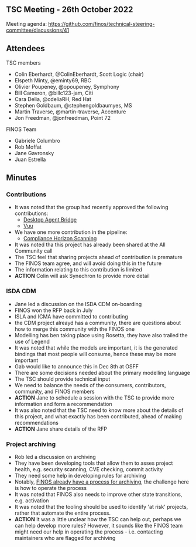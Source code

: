 ## TSC Meeting - 26th October 2022

Meeting agenda: https://github.com/finos/technical-steering-committee/discussions/41

## Attendees

TSC members
 - Colin Eberhardt, @ColinEberhardt, Scott Logic (chair)
 - Elspeth Minty, @eminty69, RBC
 - Olivier Poupeney, @opoupeney, Symphony
 - Bill Cameron, @billc123-jam, Citi
 - Cara Delia, @cdeliaRH, Red Hat
 - Stephen Goldbaum, @stephengoldbaumyes, MS
 - Martin Traverse, @martin-traverse, Accenture
 - Jon Freedman, @jonfreedman, Point 72
 
FINOS Team
 - Gabriele Columbro
 - Rob Moffat
 - Jane Gavronsky
 - Juan Estrella

## Minutes

### Contributions

 - It was noted that the group had recently approved the following contributions:
   - [Desktop Agent Bridge](https://github.com/finos/community/issues/204)
   - [Vuu](https://github.com/finos/community/issues/206)
 - We have one more contribution in the pipeline:
   - [Compliance Horizon Scanning](https://github.com/finos/community/issues/195)
 - It was noted tha this project has already been shared at the All Community call
 - The TSC feel that sharing projects ahead of contribution is premature
 - The FINOS team agree, and will avoid doing this in the future
 - The information relating to this contribution is limited
 - **ACTION** Colin will ask Synechron to provide more detail

### ISDA CDM 

 - Jane led a discussion on the ISDA CDM on-boarding
 - FINOS won the RFP back in July
 - ISLA and ICMA have committed to contributing
 - the CDM project alreayd has a community, there are questions about how to merge this community with the FINOS one
 - Modelling has ben taking place using Rosetta, they have also trailed the use of Legend
 - It was noted that while the models are important, it is the generated bindings that most people will consume, hence these may be more important
 - Gab would like to announce this in Dec 8th at OSFF
 - There are some decisions needed about the primary modelling language
 - The TSC should provide technical input
 - We need to balance the needs of the consumers, contributors, community, and FINOS members
 - **ACTION** Jane to schedule a session with the TSC to provide more information and form a recommendation
 - It was also noted that the TSC need to know more about the details of this project, and what exactly has been contributed, ahead of making recommendations
 - **ACTION** Jane share details of the RFP
 
### Project archiving

 - Rob led a discussion on archiving
 - They have been developing tools that allow them to asses project health, e.g. security scanning, CVE checking, commit activity
 - They need some help in developing rules for archiving
 - Notably, [FINOS already have a process for archiving](https://community.finos.org/docs/governance/Software-Projects/stages/archived), the challenge here is how to operate the process
 - It was noted that FINOS also needs to improve other state transitions, e.g. activation
 - It was noted that the tooling should be used to identify 'at risk' projects, rather that automate the entire process.
 - **ACTION** It was a little unclear how the TSC can help out, perhaps we can help develop more rules? However, it sounds like the FINOS team might need our help in operating the process - i.e. contacting maintainers who are flagged for archiving
